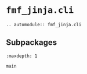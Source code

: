 # `fmf_jinja.cli`

```{eval-rst}
.. automodule:: fmf_jinja.cli
```

## Subpackages

```{toctree}
:maxdepth: 1

main
```
